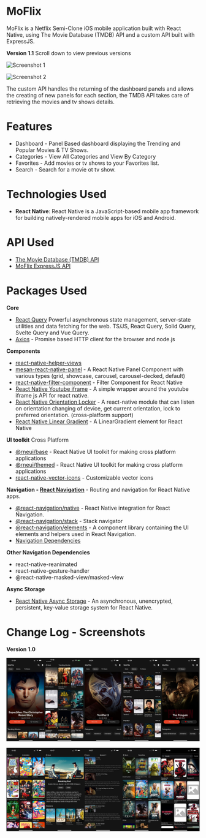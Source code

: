 # MoFlix
MoFlix is a Netflix Semi-Clone iOS mobile application built with React Native, using The Movie Database (TMDB) API and a custom API built with ExpressJS. 

**Version 1.1**
Scroll down to view previous versions

![Screenshot 1](https://github.com/MosesEsan/mesan-react-native-moflix/blob/main/assets/screenshots/v11merged.png?raw=true)

![Screenshot 2](https://github.com/MosesEsan/mesan-react-native-moflix/blob/main/assets/screenshots/v11merged(2).png?raw=true)

The custom API handles the returning of the dashboard panels and allows the creating of new panels for each section, the TMDB API takes care of retrieving the movies and tv shows details. 

# Features
- Dashboard - Panel Based dashboard displaying the Trending and Popular Movies & TV Shows.
- Categories - View All Categories and View By Category
- Favorites - Add movies or tv shows to your Favorites list.
- Search - Search for a movie ot tv show.

# Technologies Used
- **React Native**: React Native is a JavaScript-based mobile app framework for building natively-rendered mobile apps for iOS and Android.

# API Used
- [The Movie Database (TMDB) API](https://developer.themoviedb.org/docs/getting-started)
- [MoFlix ExpressJS API](https://github.com/MosesEsan/mesan-expressjs-moflix-api-cms)

# Packages Used
**Core**
- [React Query](https://www.npmjs.com/package/react-native-helper-views) Powerful asynchronous state management, server-state utilities and data fetching for the web. TS/JS, React Query, Solid Query, Svelte Query and Vue Query.
- [Axios](https://www.npmjs.com/package/axios) - Promise based HTTP client for the browser and node.js

**Components**
- [react-native-helper-views](https://www.npmjs.com/package/react-native-helper-views)
- [mesan-react-native-panel](https://www.npmjs.com/package/mesan-react-native-panel) - A React Native Panel Component with various types (grid, showcase, carousel, carousel-decked, default)
- [react-native-filter-component](https://www.npmjs.com/package/react-native-filter-component) - Filter Component for React Native
- [React Native Youtube iframe](https://www.npmjs.com/package/react-native-youtube-iframe) - A simple wrapper around the youtube iframe js API for react native.
- [React Native Orientation Locker](https://github.com/wonday/react-native-orientation-locker) - A react-native module that can listen on orientation changing of device, get current orientation, lock to preferred orientation. (cross-platform support)
- [React Native Linear Gradient](https://www.npmjs.com/package/react-native-linear-gradient) - A LinearGradient element for React Native

**UI toolkit**
Cross Platform
- [@rneui/base](https://reactnativeelements.com/) - React Native UI toolkit for making cross platform applications
- [@rneui/themed](https://reactnativeelements.com/) - React Native UI toolkit for making cross platform applications
- [react-native-vector-icons](https://github.com/oblador/react-native-vector-icons) - Customizable vector icons

**Navigation - [React Navigation](https://reactnavigation.org/)** - Routing and navigation for React Native apps.
- [@react-navigation/native](https://reactnavigation.org/docs/getting-started/) - React Native integration for React Navigation.
- [@react-navigation/stack](https://reactnavigation.org/docs/hello-react-navigation#installing-the-native-stack-navigator-library) - Stack navigator
- [@react-navigation/elements](https://reactnavigation.org/docs/elements/) - A component library containing the UI elements and helpers used in React Navigation. 
- [Navigation Dependencies](https://reactnavigation.org/docs/getting-started/#installing-dependencies-into-a-bare-react-native-project)

**Other Navigation Dependencies**
- react-native-reanimated 
- react-native-gesture-handler 
- @react-native-masked-view/masked-view

**Async Storage**
- [React Native Async Storage](https://www.npmjs.com/package/@react-native-async-storage/async-storage) - An asynchronous, unencrypted, persistent, key-value storage system for React Native.


# Change Log - Screenshots
**Version 1.0**

![Screenshot 1](https://github.com/MosesEsan/mesan-react-native-moflix/blob/main/assets/screenshots/merge1.jpg?raw=true)

![Screenshot 2](https://github.com/MosesEsan/mesan-react-native-moflix/blob/main/assets/screenshots/merge2.jpg?raw=true)

